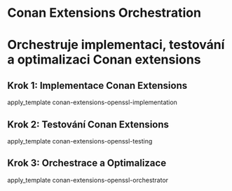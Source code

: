 # Conan Extensions Orchestration
# Orchestruje implementaci, testování a optimalizaci Conan extensions

## Krok 1: Implementace Conan Extensions
apply_template conan-extensions-openssl-implementation

## Krok 2: Testování Conan Extensions
apply_template conan-extensions-openssl-testing

## Krok 3: Orchestrace a Optimalizace
apply_template conan-extensions-openssl-orchestrator
